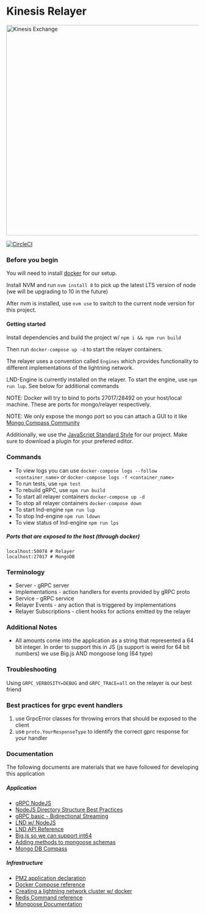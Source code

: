 # Kinesis Relayer

<img src="https://kines.is/logo.png" alt="Kinesis Exchange" width="550">

[![CircleCI](https://circleci.com/gh/kinesis-exchange/relayer/tree/master.svg?style=svg&circle-token=e939c1cbff879d7a083bea569a22d0ed8691e662)](https://circleci.com/gh/kinesis-exchange/relayer/tree/master)

### Before you begin

You will need to install [docker](https://www.docker.com/) for our setup.

Install NVM and run `nvm install 8` to pick up the latest LTS version of node (we will be upgrading to 10 in the future)

After nvm is installed, use `nvm use` to switch to the current node version for this project.

#### Getting started

Install dependencies and build the project w/ `npm i && npm run build`

Then run `docker-compose up -d` to start the relayer containers.

The relayer uses a convention called `Engines` which provides functionality to different implementations of the lightning network.

LND-Engine is currently installed on the relayer. To start the engine, use `npm run lup`. See below for additional commands

NOTE: Docker will try to bind to ports 27017/28492 on your host/local machine. These are ports for mongo/relayer respectively.

NOTE: We only expose the mongo port so you can attach a GUI to it like [Mongo Compass Community](https://www.mongodb.com/download-center#compass)

Additionally, we use the [JavaScript Standard Style](https://standardjs.com/) for our project. Make sure to download a plugin for your prefered editor.

### Commands

- To view logs you can use `docker-compose logs --follow <container_name>` or `docker-compose logs -f <container_name>`
- To run tests, use `npm test`
- To rebuild gRPC, use `npm run build`
- To start all relayer containers `docker-compose up -d`
- To stop all relayer containers `docker-compose down`
- To start lnd-engine `npm run lup`
- To stop lnd-engine `npm run ldown`
- To view status of lnd-engine `npm run lps`

##### Ports that are exposed to the host (through docker)

```
localhost:50078 # Relayer
localhost:27017 # MongoDB
```

### Terminology

- Server - gRPC server
- Implementations - action handlers for events provided by gRPC proto
- Service - gRPC service
- Relayer Events - any action that is triggered by implementations
- Relayer Subscriptions - client hooks for actions emitted by the relayer

### Additional Notes

- All amounts come into the application as a string that represented a 64 bit integer. In order to support this in JS (js support is weird for 64 bit numbers) we use Big.js AND mongoose long (64 type)

### Troubleshooting

Using `GRPC_VERBOSITY=DEBUG` and `GRPC_TRACE=all` on the relayer is our best friend

### Best practices for grpc event handlers

1. use GrpcError classes for throwing errors that should be exposed to the client
2. use `proto.YourResponseType` to identify the correct gprc response for your handler

### Documentation

The following documents are materials that we have followed for developing this application

##### Application

- [gRPC NodeJS](https://grpc.io/grpc/node/grpc.Server.html#addService)
- [NodeJS Directory Structure Best Practices](https://blog.risingstack.com/node-hero-node-js-project-structure-tutorial/)
- [gRPC basic - Bidirectional Streaming](https://grpc.io/docs/guides/concepts.html#bidirectional-streaming-rpc)
- [LND w/ NodeJS](https://github.com/lightningnetwork/lnd/blob/master/docs/grpc/javascript.md)
- [LND API Reference](http://api.lightning.community/)
- [Big.js so we can support int64](https://github.com/MikeMcl/big.js/)
- [Adding methods to mongoose schemas](http://mongoosejs.com/docs/2.7.x/docs/methods-statics.html)
- [Mongo DB Compass](https://www.mongodb.com/download-center#compass)

##### Infrastructure

- [PM2 application declaration](http://pm2.keymetrics.io/docs/usage/application-declaration/)
- [Docker Compose reference](https://docs.docker.com/compose/compose-file/)
- [Creating a lightning network cluster w/ docker](https://github.com/lightningnetwork/lnd/tree/master/docker)
- [Redis Command reference](https://redis.io/commands)
- [Mongoose Documentation](http://mongoosejs.com/docs/)
